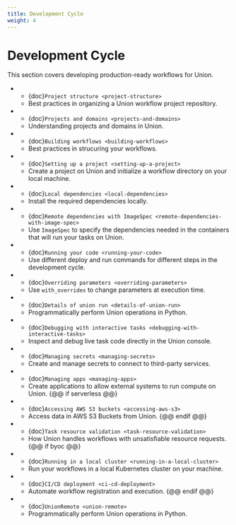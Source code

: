 ```yaml
---
title: Development Cycle
weight: 4
---
```


# Development Cycle

This section covers developing production-ready workflows for Union.

* - {doc}`Project structure <project-structure>`
  - Best practices in organizing a Union workflow project repository.
* - {doc}`Projects and domains <projects-and-domains>`
  - Understanding projects and domains in Union.
* - {doc}`Building workflows <building-workflows>`
  - Best practices in strucuring your workflows.
* - {doc}`Setting up a project <setting-up-a-project>`
  - Create a project on Union and initialize a workflow directory on your local machine.
* - {doc}`Local dependencies <local-dependencies>`
  - Install the required dependencies locally.
* - {doc}`Remote dependencies with ImageSpec <remote-dependencies-with-image-spec>`
  - Use `ImageSpec` to specify the dependencies needed in the containers that will run your tasks on Union.
* - {doc}`Running your code <running-your-code>`
  - Use different deploy and run commands for different steps in the development cycle.
* - {doc}`Overriding parameters <overriding-parameters>`
  - Use `with_overrides` to change parameters at execution time.
* - {doc}`Details of union run <details-of-union-run>`
  - Programmatically perform Union operations in Python.
* - {doc}`Debugging with interactive tasks <debugging-with-interactive-tasks>`
  - Inspect and debug live task code directly in the Union console.
* - {doc}`Managing secrets <managing-secrets>`
  - Create and manage secrets to connect to third-party services.
* - {doc}`Managing apps <managing-apps>`
  - Create applications to allow external systems to run compute on Union.
{@@ if serverless @@}
* - {doc}`Accessing AWS S3 buckets <accessing-aws-s3>`
  - Access data in AWS S3 Buckets from Union.
{@@ endif @@}
* - {doc}`Task resource validation <task-resource-validation>`
  - How Union handles workflows with unsatisfiable resource requests.
{@@ if byoc @@}
* - {doc}`Running in a local cluster <running-in-a-local-cluster>`
  - Run your workflows in a local Kubernetes cluster on your machine.
* - {doc}`CI/CD deployment <ci-cd-deployment>`
  - Automate workflow registration and execution.
{@@ endif @@}
* - {doc}`UnionRemote <union-remote>`
  - Programmatically perform Union operations in Python.
